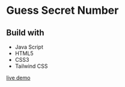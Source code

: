 # Guess Secret Number

## Build with
- Java Script
- HTML5
- CSS3
- Tailwind CSS

[live demo](https://guess.karansencha.com/)
